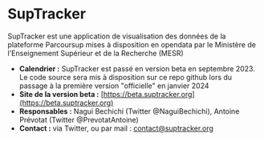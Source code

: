 # SupTracker
SupTracker est une application de visualisation des données de la plateforme Parcoursup mises à disposition en opendata par le Ministère de l'Enseignement Supérieur et de la Recherche (MESR)

- **Calendrier :** SupTracker est passé en version beta en septembre 2023. Le code source sera mis à disposition sur ce repo github lors du passage à la première version "officielle" en janvier 2024
- **Site de la version beta :** [https://beta.suptracker.org](https://beta.suptracker.org)
- **Responsables :** Nagui Bechichi (Twitter @NaguiBechichi), Antoine Prévotat (Twitter @PrevotatAntoine)
- **Contact :** via Twitter, ou par mail : contact@suptracker.org

